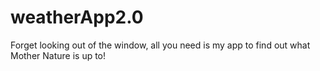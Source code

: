 # weatherApp2.0
Forget looking out of the window, all you need is my app to find out what Mother Nature is up to!
